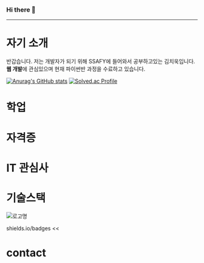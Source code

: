 ### Hi there 👋
---
# 자기 소개

반갑습니다. 저는 개발자가 되기 위해 SSAFY에 들어와서 공부하고있는 김치욱입니다. 
**웹 개발**에 관심있으며 현재 파이썬반 과정을 수료하고 있습니다.

[![Anurag's GitHub stats](https://github-readme-stats.vercel.app/api?username=kimchiuk)](https://github.com/anuraghazra/github-readme-stats)
[![Solved.ac Profile](http://mazassumnida.wtf/api/v2/generate_badge?boj=백준아이디)](https://solved.ac/백준아이디/)


# 학업



# 자격증



# IT 관심사



# 기술스택


![로고명](https://img.shields.io/badge/로고명-원하는색상코드.svg?&style=for-the-badge&logo=로고명&logoColor=로고색상)

shields.io/badges  <<

# contact




<!--
**kimchiuk/kimchiuk** is a ✨ _special_ ✨ repository because its `README.md` (this file) appears on your GitHub profile.

Here are some ideas to get you started:

- 🔭 I’m currently working on ...
- 🌱 I’m currently learning ...
- 👯 I’m looking to collaborate on ...
- 🤔 I’m looking for help with ...
- 💬 Ask me about ...
- 📫 How to reach me: ...
- 😄 Pronouns: ...
- ⚡ Fun fact: ...
-->
